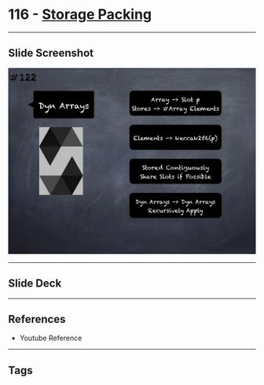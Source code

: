 # 116 - [Storage Packing](Storage%20Packing.md)


___
## Slide Screenshot
![116.png](../images/solidity201/116.png)
___
## Slide Deck

___
## References
- Youtube Reference
___
## Tags